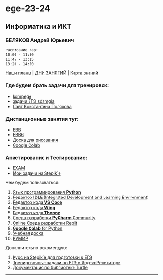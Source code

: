 # ege-23-24

## Информатика и ИКТ

### БЕЛЯКОВ Андрей Юрьевич  

```txt  
Расписание пар:  
10:00 - 11:30  
11:45 - 13:15  
13:20 - 14:50  
``` 

[Наши планы](https://docs.google.com/spreadsheets/d/1Kw0XZmMWeDn3DAlK7mHgJYqDovw2AngaE7qRtOuJhSY/edit?usp=sharing) | [ДНИ ЗАНЯТИЙ](days.md) | [Карта знаний](knowledge-map.md)  

### Где будем брать задачи для тренировок:  

* [kompege](https://kompege.ru/)  
* [задачи ЕГЭ sdamgia](https://inf-ege.sdamgia.ru/)  
* [Сайт Константина Полякова](https://kpolyakov.spb.ru/school/ege/tests.htm)  

### Дистанционные занятия тут:  

* [BBB](https://bbb.psaa.ru/rooms/l2z-d0s-9am-bdi/join)  
* [BBB6](https://bbb6.psaa.ru/b/qt6-06w-o09-6wz)  
* [Доска для рисования](https://jamboard.google.com/d/1xmh7Mrc_nAR3PmstdYa9nYTs9L2-kh0dS6ZtaswkQZU/edit?usp=sharing)  
* [Google Colab](https://colab.research.google.com/drive/1Ip_2tQ3MZDehmYG36aAHPFj_msrPgJCt?usp=sharing)  

### Анкетирование и Тестирование:  

* [EXAM](http://exam.1gb.ru/)
* [Мои задачи на Stepik`е](https://stepik.org/course/63529/)  

Чем будем пользоваться:  

1) [Язык программирования **Python**](https://www.python.org/downloads/)  
2) [Редактор **IDLE** (Integrated Development and Learning Environment)](https://www.python.org/downloads/)  
3) [Редактор кода **VS Code**](https://code.visualstudio.com/)  
4) [Редактор кода **Wing**](https://wingware.com/downloads/wing-101)  
5) [Редактор кода **Thonny**](https://thonny.org/)  
6) [Среда разработки **PyCharm** Community](https://www.jetbrains.com/ru-ru/pycharm/download/)  
7) [Online Среда разработки Replit](https://replit.com/)  
8) [**Google Colab** for Python](https://colab.research.google.com/)  
9) [Учебная доска](https://jamboard.google.com/)  
10) [КУМИР](https://www.niisi.ru/kumir/dl.htm)  

Дополнительно рекомендую:  

1. [Курс на Stepik`е для подготовки к ЕГЭ](https://stepik.org/50169/)  
2. [Тренировочные задачи по ЕГЭ в ЯндексРепетиторе](https://yandex.ru/tutor/subject/?subject_id=6)  
3. [Документация по библиотеке Turtle](https://docs-python.ru/standart-library/modul-turtle/)  

---  

